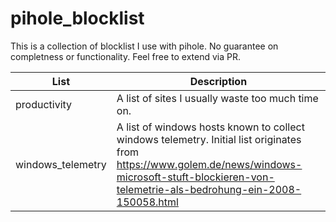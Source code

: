 # pihole_blocklist

This is a collection of blocklist I use with pihole.
No guarantee on completness or functionality.
Feel free to extend via PR.

| List | Description |
|------|-------------|
|productivity|A list of sites I usually waste too much time on.|
|windows_telemetry| A list of windows hosts known to collect windows telemetry. Initial list originates from https://www.golem.de/news/windows-microsoft-stuft-blockieren-von-telemetrie-als-bedrohung-ein-2008-150058.html|
